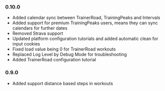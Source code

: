 <a name="0.10.0"></a>
### 0.10.0
- Added calendar sync between TrainerRoad, TrainingPeaks and Intervals
- Added support for premium TrainingPeaks users, means they can sync calendars for further dates
- Removed Strava support
- Updated platform configuration tutorials and added automatic clean for input cookies
- Fixed load value being 0 for TrainerRoad workouts
- Replaced Log Level by Debug Mode for troubleshooting
- Added TrainerRoad configuration tutorial


### 0.9.0
- Added support distance based steps in workouts